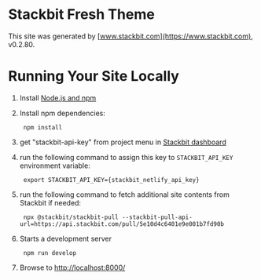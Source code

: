 # Stackbit Fresh Theme

This site was generated by [www.stackbit.com](https://www.stackbit.com), v0.2.80.

# Running Your Site Locally

1. Install [Node.js and npm](https://nodejs.org/en/)

1. Install npm dependencies:

        npm install

1. get "stackbit-api-key" from project menu in [Stackbit dashboard](https://app.stackbit.com/dashboard)

1. run the following command to assign this key to `STACKBIT_API_KEY` environment variable:

        export STACKBIT_API_KEY={stackbit_netlify_api_key}

1. run the following command to fetch additional site contents from Stackbit if needed:

        npx @stackbit/stackbit-pull --stackbit-pull-api-url=https://api.stackbit.com/pull/5e10d4c6401e9e001b7fd90b

1. Starts a development server

        npm run develop

1. Browse to [http://localhost:8000/](http://localhost:8000/)
